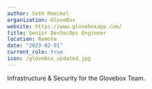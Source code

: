 ```yaml
---
author: Seth Moeckel
organization: GloveBox
website: https://www.gloveboxapp.com/
title: Senior DevSecOps Engineer
location: Remote
date: "2023-02-01"
current_role: true
icon: /glovebox_updated.jpg
---
```


Infrastructure & Security for the Glovebox Team.